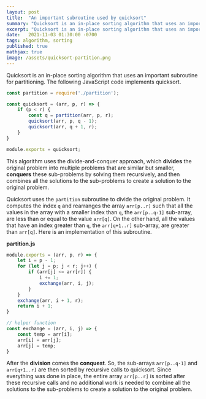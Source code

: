 ```yaml
---
layout: post
title:  "An important subroutine used by quicksort"
summary: "Quicksort is an in-place sorting algorithm that uses an important subroutine for partitioning"
excerpt: "Quicksort is an in-place sorting algorithm that uses an important subroutine for partitioning"
date:   2021-11-03 01:30:00 -0700
tags: algorithm, sorting
published: true
mathjax: true
image: /assets/quicksort-partition.png
---
```


Quicksort is an in-place sorting algorithm that uses an important subroutine for partitioning.  The following JavaScript code implements quicksort.

```javascript
const partition = require('./partition');

const quicksort = (arr, p, r) => {
    if (p < r) {
        const q = partition(arr, p, r);
        quicksort(arr, p, q - 1);
        quicksort(arr, q + 1, r);
    }
}

module.exports = quicksort;
```

This algorithm uses the divide-and-conquer approach, which **divides** the original problem into multiple problems that are similar but smaller, **conquers** these sub-problems by solving them recursively, and then combines all the solutions to the sub-problems to create a solution to the original problem.

Quicksort uses the `partition` subroutine to divide the original problem.  It computes the index `q` and rearranges the array `arr[p..r]` such that all the values in the array with a smaller index than `q`, the `arr[p..q-1]` sub-array, are less than or equal to the value `arr[q]`.  On the other hand, all the values that have an index greater than `q`, the `arr[q+1..r]` sub-array, are greater than `arr[q]`.  Here is an implementation of this subroutine.

**partition.js**
```javascript
module.exports = (arr, p, r) => {
    let i = p - 1;
    for (let j = p; j < r; j++) {
        if (arr[j] <= arr[r]) {
            i += 1;
            exchange(arr, i, j);
        }
    }
    exchange(arr, i + 1, r);
    return i + 1;
}

// helper function
const exchange = (arr, i, j) => {
    const temp = arr[i];
    arr[i] = arr[j];
    arr[j] = temp;
}
```

After the **division** comes the **conquest**.  So, the sub-arrays `arr[p..q-1]` and `arr[q+1..r]` are then sorted by recursive calls to quicksort.  Since everything was done in place, the entire array `arr[p..r]` is sorted after these recursive calls and no additional work is needed to combine all the solutions to the sub-problems to create a solution to the original problem.


